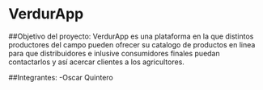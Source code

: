 # VerdurApp


##Objetivo del proyecto:
VerdurApp es una plataforma en la que distintos productores del campo pueden ofrecer su catalogo de productos en linea para que distribuidores e inlusive consumidores finales puedan contactarlos y así acercar clientes a los agricultores. 


##Integrantes:
-Oscar Quintero
 
